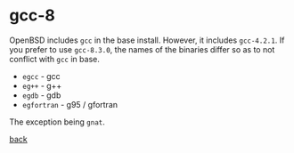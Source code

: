 <!--
title: gcc-8
description: Information on using gcc-8
author: gbmor
-->

# gcc-8

OpenBSD includes `gcc` in the base install. However, it includes `gcc-4.2.1`.
If you prefer to use `gcc-8.3.0`, the names of the binaries differ so as to not
conflict with `gcc` in base.

* `egcc` - gcc
* `eg++` - g++
* `egdb` - gdb
* `egfortran` - g95 / gfortran

The exception being `gnat`.

[back](/)
